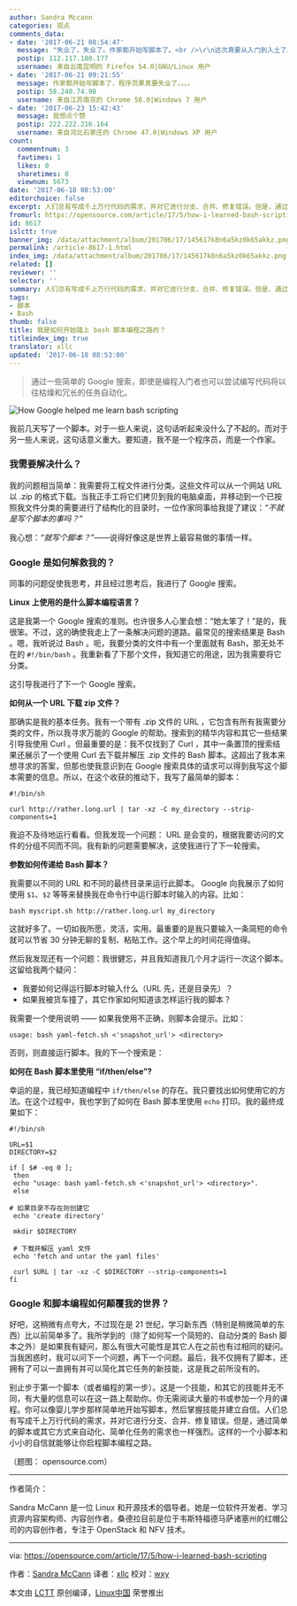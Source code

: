 ```yaml
---
author: Sandra Mccann
categories: 观点
comments_data:
- date: '2017-06-21 08:54:47'
  message: "失业了，失业了。作家都开始写脚本了。<br />\r\n这次真要从入门到入土了。"
  postip: 112.117.180.177
  username: 来自云南昆明的 Firefox 54.0|GNU/Linux 用户
- date: '2017-06-21 09:21:55'
  message: 作家都开始写脚本了，程序员果真要失业了。。。。
  postip: 58.240.74.98
  username: 来自江苏南京的 Chrome 58.0|Windows 7 用户
- date: '2017-06-23 15:42:43'
  message: 我想点个赞
  postip: 222.222.216.164
  username: 来自河北石家庄的 Chrome 47.0|Windows XP 用户
count:
  commentnum: 3
  favtimes: 1
  likes: 0
  sharetimes: 0
  viewnum: 5673
date: '2017-06-18 08:53:00'
editorchoice: false
excerpt: 人们总有写成千上万行代码的需求，并对它进行分支、合并、修复错误。但是，通过简单的脚本或其它方式来自动化、简单化任务的需求也一样强烈。这样的一个小脚本和小小的自信就能够让你启程脚本编程之路。
fromurl: https://opensource.com/article/17/5/how-i-learned-bash-scripting
id: 8617
islctt: true
banner_img: /data/attachment/album/201706/17/145617k8n6a5kz0k65akkz.png
permalink: /article-8617-1.html
index_img: /data/attachment/album/201706/17/145617k8n6a5kz0k65akkz.png.thumb.jpg
related: []
reviewer: ''
selector: ''
summary: 人们总有写成千上万行代码的需求，并对它进行分支、合并、修复错误。但是，通过简单的脚本或其它方式来自动化、简单化任务的需求也一样强烈。这样的一个小脚本和小小的自信就能够让你启程脚本编程之路。
tags:
- 脚本
- Bash
thumb: false
title: 我是如何开始踏上 bash 脚本编程之路的？
titleindex_img: true
translator: xllc
updated: '2017-06-18 08:53:00'
---
```



> 
> 通过一些简单的 Google 搜索，即使是编程入门者也可以尝试编写代码将以往枯燥和冗长的任务自动化。
> 
> 
> 


![How Google helped me learn bash scripting](/data/attachment/album/201706/17/145617k8n6a5kz0k65akkz.png "How Google helped me learn bash scripting")


我前几天写了一个脚本。对于一些人来说，这句话听起来没什么了不起的。而对于另一些人来说，这句话意义重大。要知道，我不是一个程序员，而是一个作家。


### 我需要解决什么？


我的问题相当简单：我需要将工程文件进行分类。这些文件可以从一个网站 URL 以 .zip 的格式下载。当我正手工将它们拷贝到我的电脑桌面，并移动到一个已按照我文件分类的需要进行了结构化的目录时，一位作家同事给我提了建议：*“不就是写个脚本的事吗？”*


我心想：*“就写个脚本？”*——说得好像这是世界上最容易做的事情一样。


### Google 是如何解救我的？


同事的问题促使我思考，并且经过思考后，我进行了 Google 搜索。


**Linux 上使用的是什么脚本编程语言？**


这是我第一个 Google 搜索的准则。也许很多人心里会想：“她太笨了！”是的，我很笨。不过，这的确使我走上了一条解决问题的道路。最常见的搜索结果是 Bash 。嗯，我听说过 Bash 。呃，我要分类的文件中有一个里面就有 Bash，那无处不在的 `#!/bin/bash` 。我重新看了下那个文件，我知道它的用途，因为我需要将它分类。


这引导我进行了下一个 Google 搜索。


**如何从一个 URL 下载 zip 文件？**


那确实是我的基本任务。我有一个带有 .zip 文件的 URL ，它包含有所有我需要分类的文件，所以我寻求万能的 Google 的帮助。搜索到的精华内容和其它一些结果引导我使用 Curl 。但最重要的是：我不仅找到了 Curl ，其中一条置顶的搜索结果还展示了一个使用 Curl 去下载并解压 .zip 文件的 Bash 脚本。这超出了我本来想寻求的答案，但那也使我意识到在 Google 搜索具体的请求可以得到我写这个脚本需要的信息。所以，在这个收获的推动下，我写了最简单的脚本：



```
#!/bin/sh

curl http://rather.long.url | tar -xz -C my_directory --strip-components=1

```

我迫不及待地运行看看。但我发现一个问题： URL 是会变的，根据我要访问的文件的分组不同而不同。我有新的问题需要解决，这使我进行了下一轮搜索。


**参数如何传递给 Bash 脚本？**


我需要以不同的 URL 和不同的最终目录来运行此脚本。 Google 向我展示了如何使用 `$1`、`$2` 等等来替换我在命令行中运行脚本时输入的内容。比如：



```
bash myscript.sh http://rather.long.url my_directory

```

这就好多了。一切如我所愿，灵活，实用。最重要的是我只要输入一条简短的命令就可以节省 30 分钟无聊的复制、粘贴工作。这个早上的时间花得值得。


然后我发现还有一个问题：我很健忘，并且我知道我几个月才运行一次这个脚本。这留给我两个疑问：


* 我要如何记得运行脚本时输入什么（URL 先，还是目录先）？
* 如果我被货车撞了，其它作家如何知道该怎样运行我的脚本？


我需要一个使用说明 —— 如果我使用不正确，则脚本会提示。比如：



```
usage: bash yaml-fetch.sh <'snapshot_url'> <directory>

```

否则，则直接运行脚本。我的下一个搜索是：


**如何在 Bash 脚本里使用 “if/then/else”?**


幸运的是，我已经知道编程中 `if/then/else` 的存在。我只要找出如何使用它的方法。在这个过程中，我也学到了如何在 Bash 脚本里使用 `echo` 打印。我的最终成果如下：



```
#!/bin/sh

URL=$1
DIRECTORY=$2

if [ $# -eq 0 ];
 then
 echo "usage: bash yaml-fetch.sh <'snapshot_url'> <directory>".
 else

# 如果目录不存在则创建它
 echo 'create directory'

 mkdir $DIRECTORY

 # 下载并解压 yaml 文件
 echo 'fetch and untar the yaml files'

 curl $URL | tar -xz -C $DIRECTORY --strip-components=1
fi

```

### Google 和脚本编程如何颠覆我的世界？


好吧，这稍微有点夸大，不过现在是 21 世纪，学习新东西（特别是稍微简单的东西）比以前简单多了。我所学到的（除了如何写一个简短的、自动分类的 Bash 脚本之外）是如果我有疑问，那么有很大可能性是其它人在之前也有过相同的疑问。当我困惑时，我可以问下一个问题，再下一个问题。最后，我不仅拥有了脚本，还拥有了可以一直拥有并可以简化其它任务的新技能，这是我之前所没有的。


别止步于第一个脚本（或者编程的第一步）。这是一个技能，和其它的技能并无不同，有大量的信息可以在这一路上帮助你。你无需阅读大量的书或参加一个月的课程。你可以像婴儿学步那样简单地开始写脚本，然后掌握技能并建立自信。人们总有写成千上万行代码的需求，并对它进行分支、合并、修复错误。但是，通过简单的脚本或其它方式来自动化、简单化任务的需求也一样强烈。这样的一个小脚本和小小的自信就能够让你启程脚本编程之路。


（题图： opensource.com）




---


作者简介：


Sandra McCann 是一位 Linux 和开源技术的倡导者。她是一位软件开发者、学习资源内容架构师、内容创作者。桑德拉目前是位于韦斯特福德马萨诸塞州的红帽公司的内容创作者，专注于 OpenStack 和 NFV 技术。




---


via: <https://opensource.com/article/17/5/how-i-learned-bash-scripting>


作者：[Sandra McCann](https://opensource.com/users/sandra-mccann) 译者：[xllc](https://github.com/xllc) 校对：[wxy](https://github.com/wxy)


本文由 [LCTT](https://github.com/LCTT/TranslateProject) 原创编译，[Linux中国](https://linux.cn/) 荣誉推出
